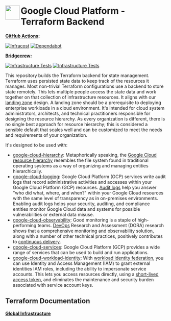 # <img align="left" width="45" height="45" src="https://user-images.githubusercontent.com/1610100/197364816-35422195-84cf-4c2e-8c02-73570faf445d.png"> Google Cloud Platform - Terraform Backend

**[GitHub Actions](https://github.com/osinfra-io/google-cloud-terraform-backend/actions):**

[![Infracost](https://github.com/osinfra-io/google-cloud-terraform-backend/actions/workflows/infracost.yml/badge.svg)](https://github.com/osinfra-io/google-cloud-terraform-backend/actions/workflows/infracost.yml) [![Dependabot](https://github.com/osinfra-io/google-cloud-terraform-backend/actions/workflows/dependabot.yml/badge.svg)](https://github.com/osinfra-io/google-cloud-terraform-backend/actions/workflows/dependabot.yml)

**[Bridgecrew](https://www.bridgecrew.cloud/projects?types=Passed&repository=osinfra-io%2Fgoogle-cloud-terraform-backend&branch=main):**

[![Infrastructure Tests](https://www.bridgecrew.cloud/badges/github/osinfra-io/google-cloud-terraform-backend/general)](https://www.bridgecrew.cloud/link/badge?vcs=github&fullRepo=osinfra-io%2Fgoogle-cloud-terraform-backend&benchmark=INFRASTRUCTURE+SECURITY) [![Infrastructure Tests](https://www.bridgecrew.cloud/badges/github/osinfra-io/google-cloud-terraform-backend/cis_gcp)](https://www.bridgecrew.cloud/link/badge?vcs=github&fullRepo=osinfra-io%2Fgoogle-cloud-terraform-backend&benchmark=CIS+GCP+V1.1)

This repository builds the Terraform backend for state management. Terraform uses persisted state data to keep track of the resources it manages. Most non-trivial Terraform configurations use a backend to store state remotely. This lets multiple people access the state data and work together on that collection of infrastructure resources. It aligns with our [landing zone](https://cloud.google.com/architecture/landing-zones) design. A landing zone should be a prerequisite to deploying enterprise workloads in a cloud environment. It's intended for cloud system administrators, architects, and technical practitioners responsible for designing the resource hierarchy. As every organization is different, there is no single best approach for resource hierarchy; this is considered a sensible default that scales well and can be customized to meet the needs and requirements of your organization.

It's designed to be used with:

- [google-cloud-hierarchy](https://github.com/osinfra-io/google-cloud-hierarchy): Metaphorically speaking, the [Google Cloud resource hierarchy](https://cloud.google.com/resource-manager/docs/cloud-platform-resource-hierarchy) resembles the file system found in traditional operating systems as a way of organizing and managing entities hierarchically.
- [google-cloud-logging](https://github.com/osinfra-io/google-cloud-logging): Google Cloud Platform (GCP) services write audit logs that record administrative activities and accesses within your Google Cloud Platform (GCP) resources. [Audit logs](https://cloud.google.com/logging/docs/audit) help you answer "who did what, where, and when?" within your Google Cloud resources with the same level of transparency as in on-premises environments. Enabling audit logs helps your security, auditing, and compliance entities monitor Google Cloud data and systems for possible vulnerabilities or external data misuse.
- [google-cloud-observability](https://github.com/osinfra-io/google-cloud-observability): Good monitoring is a staple of high-performing teams. [DevOps](https://cloud.google.com/devops) Research and Assessment (DORA) research shows that a comprehensive monitoring and observability solution, along with a number of other technical practices, positively contributes to [continuous delivery](https://cloud.google.com/architecture/devops/devops-tech-continuous-delivery).
- [google-cloud-services](https://github.com/osinfra-io/google-cloud-services): Google Cloud Platform (GCP) provides a wide range of services that can be used to build and run applications.
- [google-cloud-workload-identity](https://github.com/osinfra-io/google-cloud-workload-identity): With [workload identity federation](https://cloud.google.com/iam/docs/workload-identity-federation), you can use Identity and Access Management (IAM) to grant external identities IAM roles, including the ability to impersonate service accounts. This lets you access resources directly, using a [short-lived access token](https://cloud.google.com/iam/docs/create-short-lived-credentials-direct), and eliminates the maintenance and security burden associated with service account keys.

## Terraform Documentation

[**Global Infrastructure**](global/infra/README.md)
